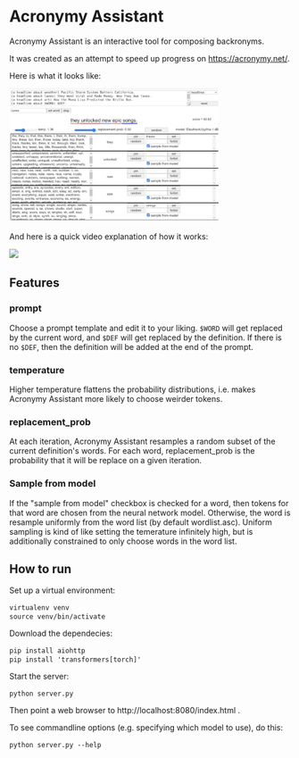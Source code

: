 # Acronymy Assistant

Acronymy Assistant is an interactive tool for composing backronyms.

It was created as an attempt to speed up progress on https://acronymy.net/.

Here is what it looks like:

<img src="screenshot.png" height="240px">

And here is a quick video explanation of how it works:

[<img src="http://img.youtube.com/vi/LjOHnXRIp4Y/0.jpg" height="240px">](http://youtu.be/LjOHnXRIp4Y)


## Features

### prompt
Choose a prompt template and edit it to your liking. `$WORD` will get replaced
by the current word, and `$DEF` will get replaced by the definition.
If there is no `$DEF`, then the definition will be added at the end of the prompt.

### temperature
Higher temperature flattens the probability distributions, i.e. makes
Acronymy Assistant more likely to choose weirder tokens.

### replacement_prob

At each iteration, Acronymy Assistant resamples a random subset
of the current definition's words. For each word, replacement_prob is
the probability that it will be replace on a given iteration.

### Sample from model
If the "sample from model" checkbox is checked for a word, then tokens
for that word are chosen from the neural network model.
Otherwise, the word is resample uniformly from the
word list (by default wordlist.asc).
Uniform sampling is kind of like setting the temerature
infinitely high, but is additionally constrained to only choose words
in the word list.


## How to run

Set up a virtual environment:

```
virtualenv venv
source venv/bin/activate

```

Download the dependecies:

```
pip install aiohttp
pip install 'transformers[torch]'
```

Start the server:
```
python server.py
```

Then point a web browser to http://localhost:8080/index.html .

To see commandline options (e.g. specifying which model to use), do this:
```
python server.py --help
```
